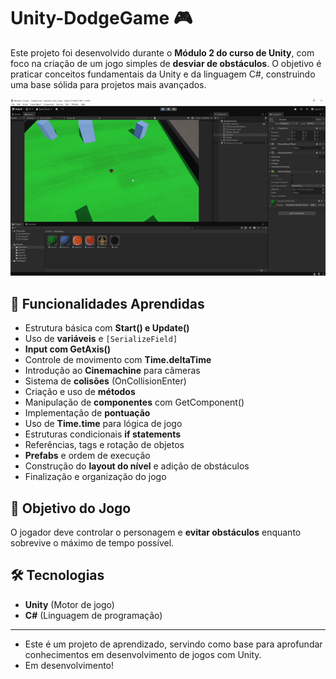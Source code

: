 # Unity-DodgeGame 🎮

Este projeto foi desenvolvido durante o **Módulo 2 do curso de Unity**, com foco na criação de um jogo simples de **desviar de obstáculos**. O objetivo é praticar conceitos fundamentais da Unity e da linguagem C#, construindo uma base sólida para projetos mais avançados.

![Preview](img/img1.gif)

## 🚀 Funcionalidades Aprendidas
- Estrutura básica com **Start() e Update()**
- Uso de **variáveis** e `[SerializeField]`
- **Input com GetAxis()**
- Controle de movimento com **Time.deltaTime**
- Introdução ao **Cinemachine** para câmeras
- Sistema de **colisões** (OnCollisionEnter)
- Criação e uso de **métodos**
- Manipulação de **componentes** com GetComponent()
- Implementação de **pontuação**
- Uso de **Time.time** para lógica de jogo
- Estruturas condicionais **if statements**
- Referências, tags e rotação de objetos
- **Prefabs** e ordem de execução
- Construção do **layout do nível** e adição de obstáculos
- Finalização e organização do jogo

## 🎯 Objetivo do Jogo
O jogador deve controlar o personagem e **evitar obstáculos** enquanto sobrevive o máximo de tempo possível.

## 🛠️ Tecnologias
- **Unity** (Motor de jogo)
- **C#** (Linguagem de programação)

---
- Este é um projeto de aprendizado, servindo como base para aprofundar conhecimentos em desenvolvimento de jogos com Unity.
- Em desenvolvimento!
